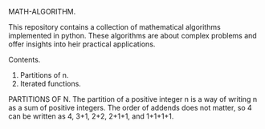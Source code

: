 MATH-ALGORITHM.

  This repository contains a collection of mathematical algorithms implemented in python.
  These algorithms are about complex problems and offer insights into heir practical applications.

Contents.

1. Partitions of n.
2. Iterated functions.

PARTITIONS OF N.
  The partition of a positive integer n is a way of writing n as a sum of positive integers.
  The order of addends does not matter, so 4 can be written as 4, 3+1, 2+2, 2+1+1, and 1+1+1+1.
  

